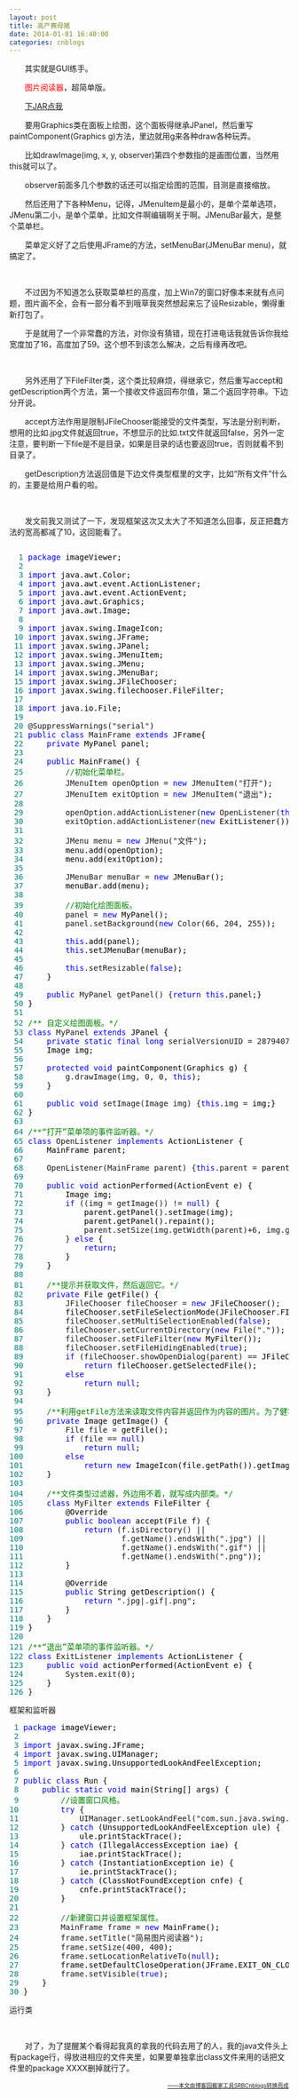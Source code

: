 ```yaml
---
layout: post
title: 高产赛母猪
date: 2014-01-01 16:40:00
categories: cnblogs
---
```


<p>　　其实就是GUI练手。</p>
<p>　　<span style="color: #ff0000;">图片阅读器</span>，超简单版。</p>
<p>　　<a href="http://files.cnblogs.com/JavaForNow/imageViewer.zip">下JAR点我</a></p>
<p>　　要用Graphics类在面板上绘图，这个面板得继承JPanel，然后重写paintComponent(Graphics g)方法，里边就用g来各种draw各种玩弄。</p>
<p>　　比如drawImage(img, x, y, observer)第四个参数指的是画图位置，当然用this就可以了。</p>
<p>　　observer前面多几个参数的话还可以指定绘图的范围，目测是直接缩放。</p>
<p>　　然后还用了下各种Menu，记得，JMenuItem是最小的，是单个菜单选项，JMenu第二小，是单个菜单，比如文件啊编辑啊关于啊。JMenuBar最大，是整个菜单栏。</p>
<p>　　菜单定义好了之后使用JFrame的方法，setMenuBar(JMenuBar menu)，就搞定了。</p>
<p>&nbsp;</p>
<p>　　不过因为不知道怎么获取菜单栏的高度，加上Win7的窗口好像本来就有点问题，图片画不全，会有一部分看不到哦草我突然想起来忘了设Resizable，懒得重新打包了。</p>
<p>　　于是就用了一个非常蠢的方法，对你没有猜错，现在打进电话我就告诉你我给宽度加了16，高度加了59。这个想不到该怎么解决，之后有缘再改吧。</p>
<p>&nbsp;</p>
<p>　　另外还用了下FileFilter类，这个类比较麻烦，得继承它，然后重写accept和getDescription两个方法，第一个接收文件返回布尔值，第二个返回字符串。下边分开说。</p>
<p>　　accept方法作用是限制JFileChooser能接受的文件类型，写法是分别判断，想用的比如.jpg文件就返回true，不想显示的比如.txt文件就返回false，另外一定注意，要判断一下file是不是目录，如果是目录的话也要返回true，否则就看不到目录了。</p>
<p>　　getDescription方法返回值是下边文件类型框里的文字，比如&ldquo;所有文件&rdquo;什么的，主要是给用户看的啦。</p>
<p>&nbsp;</p>
<p>　　发文前我又测试了一下，发现框架这次又太大了不知道怎么回事，反正把蠢方法的宽高都减了10，这回能看了。</p>
<div class="cnblogs_code" onclick="cnblogs_code_show('17ef54ad-0667-4e91-ada4-e60b35c4b9ae')"><img id="code_img_closed_17ef54ad-0667-4e91-ada4-e60b35c4b9ae" class="code_img_closed" src="http://images.cnblogs.com/OutliningIndicators/ContractedBlock.gif" alt="" /><img id="code_img_opened_17ef54ad-0667-4e91-ada4-e60b35c4b9ae" class="code_img_opened" style="display: none;" onclick="cnblogs_code_hide('17ef54ad-0667-4e91-ada4-e60b35c4b9ae',event)" src="http://images.cnblogs.com/OutliningIndicators/ExpandedBlockStart.gif" alt="" />
<div id="cnblogs_code_open_17ef54ad-0667-4e91-ada4-e60b35c4b9ae" class="cnblogs_code_hide">
<pre><span style="color: #008080;">  1</span> <span style="color: #0000ff;">package</span><span style="color: #000000;"> imageViewer;
</span><span style="color: #008080;">  2</span> 
<span style="color: #008080;">  3</span> <span style="color: #0000ff;">import</span><span style="color: #000000;"> java.awt.Color;
</span><span style="color: #008080;">  4</span> <span style="color: #0000ff;">import</span><span style="color: #000000;"> java.awt.event.ActionListener;
</span><span style="color: #008080;">  5</span> <span style="color: #0000ff;">import</span><span style="color: #000000;"> java.awt.event.ActionEvent;
</span><span style="color: #008080;">  6</span> <span style="color: #0000ff;">import</span><span style="color: #000000;"> java.awt.Graphics;
</span><span style="color: #008080;">  7</span> <span style="color: #0000ff;">import</span><span style="color: #000000;"> java.awt.Image;
</span><span style="color: #008080;">  8</span> 
<span style="color: #008080;">  9</span> <span style="color: #0000ff;">import</span><span style="color: #000000;"> javax.swing.ImageIcon;
</span><span style="color: #008080;"> 10</span> <span style="color: #0000ff;">import</span><span style="color: #000000;"> javax.swing.JFrame;
</span><span style="color: #008080;"> 11</span> <span style="color: #0000ff;">import</span><span style="color: #000000;"> javax.swing.JPanel;
</span><span style="color: #008080;"> 12</span> <span style="color: #0000ff;">import</span><span style="color: #000000;"> javax.swing.JMenuItem;
</span><span style="color: #008080;"> 13</span> <span style="color: #0000ff;">import</span><span style="color: #000000;"> javax.swing.JMenu;
</span><span style="color: #008080;"> 14</span> <span style="color: #0000ff;">import</span><span style="color: #000000;"> javax.swing.JMenuBar;
</span><span style="color: #008080;"> 15</span> <span style="color: #0000ff;">import</span><span style="color: #000000;"> javax.swing.JFileChooser;
</span><span style="color: #008080;"> 16</span> <span style="color: #0000ff;">import</span><span style="color: #000000;"> javax.swing.filechooser.FileFilter;
</span><span style="color: #008080;"> 17</span> 
<span style="color: #008080;"> 18</span> <span style="color: #0000ff;">import</span><span style="color: #000000;"> java.io.File;
</span><span style="color: #008080;"> 19</span> 
<span style="color: #008080;"> 20</span> @SuppressWarnings("serial"<span style="color: #000000;">)
</span><span style="color: #008080;"> 21</span> <span style="color: #0000ff;">public</span> <span style="color: #0000ff;">class</span> MainFrame <span style="color: #0000ff;">extends</span><span style="color: #000000;"> JFrame{
</span><span style="color: #008080;"> 22</span>     <span style="color: #0000ff;">private</span><span style="color: #000000;"> MyPanel panel;
</span><span style="color: #008080;"> 23</span>     
<span style="color: #008080;"> 24</span>     <span style="color: #0000ff;">public</span><span style="color: #000000;"> MainFrame() {
</span><span style="color: #008080;"> 25</span>         <span style="color: #008000;">//</span><span style="color: #008000;">初始化菜单栏。</span>
<span style="color: #008080;"> 26</span>         JMenuItem openOption = <span style="color: #0000ff;">new</span> JMenuItem("打开"<span style="color: #000000;">);
</span><span style="color: #008080;"> 27</span>         JMenuItem exitOption = <span style="color: #0000ff;">new</span> JMenuItem("退出"<span style="color: #000000;">);
</span><span style="color: #008080;"> 28</span>         
<span style="color: #008080;"> 29</span>         openOption.addActionListener(<span style="color: #0000ff;">new</span> OpenListener(<span style="color: #0000ff;">this</span><span style="color: #000000;">));
</span><span style="color: #008080;"> 30</span>         exitOption.addActionListener(<span style="color: #0000ff;">new</span><span style="color: #000000;"> ExitListener());
</span><span style="color: #008080;"> 31</span>         
<span style="color: #008080;"> 32</span>         JMenu menu = <span style="color: #0000ff;">new</span> JMenu("文件"<span style="color: #000000;">);
</span><span style="color: #008080;"> 33</span> <span style="color: #000000;">        menu.add(openOption);
</span><span style="color: #008080;"> 34</span> <span style="color: #000000;">        menu.add(exitOption);
</span><span style="color: #008080;"> 35</span>         
<span style="color: #008080;"> 36</span>         JMenuBar menuBar = <span style="color: #0000ff;">new</span><span style="color: #000000;"> JMenuBar();
</span><span style="color: #008080;"> 37</span> <span style="color: #000000;">        menuBar.add(menu);
</span><span style="color: #008080;"> 38</span>         
<span style="color: #008080;"> 39</span>         <span style="color: #008000;">//</span><span style="color: #008000;">初始化绘图面板。</span>
<span style="color: #008080;"> 40</span>         panel = <span style="color: #0000ff;">new</span><span style="color: #000000;"> MyPanel();
</span><span style="color: #008080;"> 41</span>         panel.setBackground(<span style="color: #0000ff;">new</span> Color(66, 204, 255<span style="color: #000000;">));
</span><span style="color: #008080;"> 42</span>         
<span style="color: #008080;"> 43</span>         <span style="color: #0000ff;">this</span><span style="color: #000000;">.add(panel);
</span><span style="color: #008080;"> 44</span>         <span style="color: #0000ff;">this</span><span style="color: #000000;">.setJMenuBar(menuBar);
</span><span style="color: #008080;"> 45</span>         
<span style="color: #008080;"> 46</span>         <span style="color: #0000ff;">this</span>.setResizable(<span style="color: #0000ff;">false</span><span style="color: #000000;">);
</span><span style="color: #008080;"> 47</span> <span style="color: #000000;">    }
</span><span style="color: #008080;"> 48</span>     
<span style="color: #008080;"> 49</span>     <span style="color: #0000ff;">public</span> MyPanel getPanel() {<span style="color: #0000ff;">return</span> <span style="color: #0000ff;">this</span><span style="color: #000000;">.panel;}
</span><span style="color: #008080;"> 50</span> <span style="color: #000000;">}
</span><span style="color: #008080;"> 51</span> 
<span style="color: #008080;"> 52</span> <span style="color: #008000;">/**</span><span style="color: #008000;"> 自定义绘图面板。</span><span style="color: #008000;">*/</span>
<span style="color: #008080;"> 53</span> <span style="color: #0000ff;">class</span> MyPanel <span style="color: #0000ff;">extends</span><span style="color: #000000;"> JPanel {
</span><span style="color: #008080;"> 54</span>     <span style="color: #0000ff;">private</span> <span style="color: #0000ff;">static</span> <span style="color: #0000ff;">final</span> <span style="color: #0000ff;">long</span> serialVersionUID = 287940773057884149L<span style="color: #000000;">;
</span><span style="color: #008080;"> 55</span> <span style="color: #000000;">    Image img;
</span><span style="color: #008080;"> 56</span>     
<span style="color: #008080;"> 57</span>     <span style="color: #0000ff;">protected</span> <span style="color: #0000ff;">void</span><span style="color: #000000;"> paintComponent(Graphics g) {
</span><span style="color: #008080;"> 58</span>         g.drawImage(img, 0, 0, <span style="color: #0000ff;">this</span><span style="color: #000000;">);
</span><span style="color: #008080;"> 59</span> <span style="color: #000000;">    }
</span><span style="color: #008080;"> 60</span>     
<span style="color: #008080;"> 61</span>     <span style="color: #0000ff;">public</span> <span style="color: #0000ff;">void</span> setImage(Image img) {<span style="color: #0000ff;">this</span>.img =<span style="color: #000000;"> img;}
</span><span style="color: #008080;"> 62</span> <span style="color: #000000;">}
</span><span style="color: #008080;"> 63</span> 
<span style="color: #008080;"> 64</span> <span style="color: #008000;">/**</span><span style="color: #008000;">&ldquo;打开&rdquo;菜单项的事件监听器。</span><span style="color: #008000;">*/</span>
<span style="color: #008080;"> 65</span> <span style="color: #0000ff;">class</span> OpenListener <span style="color: #0000ff;">implements</span><span style="color: #000000;"> ActionListener {
</span><span style="color: #008080;"> 66</span> <span style="color: #000000;">    MainFrame parent;
</span><span style="color: #008080;"> 67</span>     
<span style="color: #008080;"> 68</span>     OpenListener(MainFrame parent) {<span style="color: #0000ff;">this</span>.parent =<span style="color: #000000;"> parent;}
</span><span style="color: #008080;"> 69</span>     
<span style="color: #008080;"> 70</span>     <span style="color: #0000ff;">public</span> <span style="color: #0000ff;">void</span><span style="color: #000000;"> actionPerformed(ActionEvent e) {
</span><span style="color: #008080;"> 71</span> <span style="color: #000000;">        Image img;
</span><span style="color: #008080;"> 72</span>         <span style="color: #0000ff;">if</span> ((img = getImage()) != <span style="color: #0000ff;">null</span><span style="color: #000000;">) {
</span><span style="color: #008080;"> 73</span> <span style="color: #000000;">            parent.getPanel().setImage(img);
</span><span style="color: #008080;"> 74</span> <span style="color: #000000;">            parent.getPanel().repaint();
</span><span style="color: #008080;"> 75</span>             parent.setSize(img.getWidth(parent)+6, img.getHeight(parent)+49<span style="color: #000000;">);
</span><span style="color: #008080;"> 76</span>         } <span style="color: #0000ff;">else</span><span style="color: #000000;"> {
</span><span style="color: #008080;"> 77</span>             <span style="color: #0000ff;">return</span><span style="color: #000000;">;
</span><span style="color: #008080;"> 78</span> <span style="color: #000000;">        }
</span><span style="color: #008080;"> 79</span> <span style="color: #000000;">    }
</span><span style="color: #008080;"> 80</span>     
<span style="color: #008080;"> 81</span>     <span style="color: #008000;">/**</span><span style="color: #008000;">提示并获取文件，然后返回它。</span><span style="color: #008000;">*/</span>
<span style="color: #008080;"> 82</span>     <span style="color: #0000ff;">private</span><span style="color: #000000;"> File getFile() {
</span><span style="color: #008080;"> 83</span>         JFileChooser fileChooser = <span style="color: #0000ff;">new</span><span style="color: #000000;"> JFileChooser();
</span><span style="color: #008080;"> 84</span> <span style="color: #000000;">        fileChooser.setFileSelectionMode(JFileChooser.FILES_ONLY);
</span><span style="color: #008080;"> 85</span>         fileChooser.setMultiSelectionEnabled(<span style="color: #0000ff;">false</span><span style="color: #000000;">);
</span><span style="color: #008080;"> 86</span>         fileChooser.setCurrentDirectory(<span style="color: #0000ff;">new</span> File("."<span style="color: #000000;">));
</span><span style="color: #008080;"> 87</span>         fileChooser.setFileFilter(<span style="color: #0000ff;">new</span><span style="color: #000000;"> MyFilter());
</span><span style="color: #008080;"> 88</span>         fileChooser.setFileHidingEnabled(<span style="color: #0000ff;">true</span><span style="color: #000000;">);
</span><span style="color: #008080;"> 89</span>         <span style="color: #0000ff;">if</span> (fileChooser.showOpenDialog(parent) ==<span style="color: #000000;"> JFileChooser.APPROVE_OPTION)
</span><span style="color: #008080;"> 90</span>             <span style="color: #0000ff;">return</span><span style="color: #000000;"> fileChooser.getSelectedFile();
</span><span style="color: #008080;"> 91</span>         <span style="color: #0000ff;">else</span>
<span style="color: #008080;"> 92</span>             <span style="color: #0000ff;">return</span> <span style="color: #0000ff;">null</span><span style="color: #000000;">;
</span><span style="color: #008080;"> 93</span> <span style="color: #000000;">    }
</span><span style="color: #008080;"> 94</span>     
<span style="color: #008080;"> 95</span>     <span style="color: #008000;">/**</span><span style="color: #008000;">利用getFile方法来读取文件内容并返回作为内容的图片。为了健壮性本来应该判断一下文件类型的，不过反正自己用就算了。</span><span style="color: #008000;">*/</span>
<span style="color: #008080;"> 96</span>     <span style="color: #0000ff;">private</span><span style="color: #000000;"> Image getImage() {
</span><span style="color: #008080;"> 97</span>         File file =<span style="color: #000000;"> getFile();
</span><span style="color: #008080;"> 98</span>         <span style="color: #0000ff;">if</span> (file == <span style="color: #0000ff;">null</span><span style="color: #000000;">)
</span><span style="color: #008080;"> 99</span>             <span style="color: #0000ff;">return</span> <span style="color: #0000ff;">null</span><span style="color: #000000;">;
</span><span style="color: #008080;">100</span>         <span style="color: #0000ff;">else</span>
<span style="color: #008080;">101</span>             <span style="color: #0000ff;">return</span> <span style="color: #0000ff;">new</span><span style="color: #000000;"> ImageIcon(file.getPath()).getImage();
</span><span style="color: #008080;">102</span> <span style="color: #000000;">    }
</span><span style="color: #008080;">103</span>     
<span style="color: #008080;">104</span>     <span style="color: #008000;">/**</span><span style="color: #008000;">文件类型过滤器，外边用不着，就写成内部类。</span><span style="color: #008000;">*/</span>
<span style="color: #008080;">105</span>     <span style="color: #0000ff;">class</span> MyFilter <span style="color: #0000ff;">extends</span><span style="color: #000000;"> FileFilter {
</span><span style="color: #008080;">106</span> <span style="color: #000000;">        @Override
</span><span style="color: #008080;">107</span>         <span style="color: #0000ff;">public</span> <span style="color: #0000ff;">boolean</span><span style="color: #000000;"> accept(File f) {
</span><span style="color: #008080;">108</span>             <span style="color: #0000ff;">return</span> (f.isDirectory() ||
<span style="color: #008080;">109</span>                     f.getName().endsWith(".jpg") ||
<span style="color: #008080;">110</span>                     f.getName().endsWith(".gif") ||
<span style="color: #008080;">111</span>                     f.getName().endsWith(".png"<span style="color: #000000;">));
</span><span style="color: #008080;">112</span> <span style="color: #000000;">        }
</span><span style="color: #008080;">113</span>         
<span style="color: #008080;">114</span> <span style="color: #000000;">        @Override
</span><span style="color: #008080;">115</span>         <span style="color: #0000ff;">public</span><span style="color: #000000;"> String getDescription() {
</span><span style="color: #008080;">116</span>             <span style="color: #0000ff;">return</span> ".jpg|.gif|.png"<span style="color: #000000;">;
</span><span style="color: #008080;">117</span> <span style="color: #000000;">        }
</span><span style="color: #008080;">118</span> <span style="color: #000000;">    }
</span><span style="color: #008080;">119</span> <span style="color: #000000;">}
</span><span style="color: #008080;">120</span> 
<span style="color: #008080;">121</span> <span style="color: #008000;">/**</span><span style="color: #008000;">&ldquo;退出&rdquo;菜单项的事件监听器。</span><span style="color: #008000;">*/</span>
<span style="color: #008080;">122</span> <span style="color: #0000ff;">class</span> ExitListener <span style="color: #0000ff;">implements</span><span style="color: #000000;"> ActionListener {
</span><span style="color: #008080;">123</span>     <span style="color: #0000ff;">public</span> <span style="color: #0000ff;">void</span><span style="color: #000000;"> actionPerformed(ActionEvent e) {
</span><span style="color: #008080;">124</span>         System.exit(0<span style="color: #000000;">);
</span><span style="color: #008080;">125</span> <span style="color: #000000;">    }
</span><span style="color: #008080;">126</span> }</pre>
</div>
<span class="cnblogs_code_collapse">框架和监听器</span></div>
<div class="cnblogs_code" onclick="cnblogs_code_show('981b1e29-5e2e-4b35-8ce9-da1dc9e6d3aa')"><img id="code_img_closed_981b1e29-5e2e-4b35-8ce9-da1dc9e6d3aa" class="code_img_closed" src="http://images.cnblogs.com/OutliningIndicators/ContractedBlock.gif" alt="" /><img id="code_img_opened_981b1e29-5e2e-4b35-8ce9-da1dc9e6d3aa" class="code_img_opened" style="display: none;" onclick="cnblogs_code_hide('981b1e29-5e2e-4b35-8ce9-da1dc9e6d3aa',event)" src="http://images.cnblogs.com/OutliningIndicators/ExpandedBlockStart.gif" alt="" />
<div id="cnblogs_code_open_981b1e29-5e2e-4b35-8ce9-da1dc9e6d3aa" class="cnblogs_code_hide">
<pre><span style="color: #008080;"> 1</span> <span style="color: #0000ff;">package</span><span style="color: #000000;"> imageViewer;
</span><span style="color: #008080;"> 2</span> 
<span style="color: #008080;"> 3</span> <span style="color: #0000ff;">import</span><span style="color: #000000;"> javax.swing.JFrame;
</span><span style="color: #008080;"> 4</span> <span style="color: #0000ff;">import</span><span style="color: #000000;"> javax.swing.UIManager;
</span><span style="color: #008080;"> 5</span> <span style="color: #0000ff;">import</span><span style="color: #000000;"> javax.swing.UnsupportedLookAndFeelException;
</span><span style="color: #008080;"> 6</span> 
<span style="color: #008080;"> 7</span> <span style="color: #0000ff;">public</span> <span style="color: #0000ff;">class</span><span style="color: #000000;"> Run {
</span><span style="color: #008080;"> 8</span>     <span style="color: #0000ff;">public</span> <span style="color: #0000ff;">static</span> <span style="color: #0000ff;">void</span><span style="color: #000000;"> main(String[] args) {
</span><span style="color: #008080;"> 9</span>         <span style="color: #008000;">//</span><span style="color: #008000;">设置窗口风格。</span>
<span style="color: #008080;">10</span>         <span style="color: #0000ff;">try</span><span style="color: #000000;"> {
</span><span style="color: #008080;">11</span>             UIManager.setLookAndFeel("com.sun.java.swing.plaf.windows.WindowsLookAndFeel"<span style="color: #000000;">);
</span><span style="color: #008080;">12</span>         } <span style="color: #0000ff;">catch</span><span style="color: #000000;"> (UnsupportedLookAndFeelException ule) {
</span><span style="color: #008080;">13</span> <span style="color: #000000;">            ule.printStackTrace();
</span><span style="color: #008080;">14</span>         } <span style="color: #0000ff;">catch</span><span style="color: #000000;"> (IllegalAccessException iae) {
</span><span style="color: #008080;">15</span> <span style="color: #000000;">            iae.printStackTrace();
</span><span style="color: #008080;">16</span>         } <span style="color: #0000ff;">catch</span><span style="color: #000000;"> (InstantiationException ie) {
</span><span style="color: #008080;">17</span> <span style="color: #000000;">            ie.printStackTrace();
</span><span style="color: #008080;">18</span>         } <span style="color: #0000ff;">catch</span><span style="color: #000000;"> (ClassNotFoundException cnfe) {
</span><span style="color: #008080;">19</span> <span style="color: #000000;">            cnfe.printStackTrace();
</span><span style="color: #008080;">20</span> <span style="color: #000000;">        }
</span><span style="color: #008080;">21</span>         
<span style="color: #008080;">22</span>         <span style="color: #008000;">//</span><span style="color: #008000;">新建窗口并设置框架属性。</span>
<span style="color: #008080;">23</span>         MainFrame frame = <span style="color: #0000ff;">new</span><span style="color: #000000;"> MainFrame();
</span><span style="color: #008080;">24</span>         frame.setTitle("简易图片阅读器"<span style="color: #000000;">);
</span><span style="color: #008080;">25</span>         frame.setSize(400, 400<span style="color: #000000;">);
</span><span style="color: #008080;">26</span>         frame.setLocationRelativeTo(<span style="color: #0000ff;">null</span><span style="color: #000000;">);
</span><span style="color: #008080;">27</span> <span style="color: #000000;">        frame.setDefaultCloseOperation(JFrame.EXIT_ON_CLOSE);
</span><span style="color: #008080;">28</span>         frame.setVisible(<span style="color: #0000ff;">true</span><span style="color: #000000;">);
</span><span style="color: #008080;">29</span> <span style="color: #000000;">    }
</span><span style="color: #008080;">30</span> }</pre>
</div>
<span class="cnblogs_code_collapse">运行类</span></div>
<p>&nbsp;</p>
<p>　　对了，为了提醒某个看得起我真的拿我的代码去用了的人，我的java文件头上有package行，得放进相应的文件夹里，如果要单独拿出class文件来用的话把文件里的package XXXX删掉就行了。</p>

<div align=right><a href="https://github.com/mlxy/SRBCnblogs"><font size=1>——本文由博客园搬家工具SRBCnblogs转换而成</font></a></div>